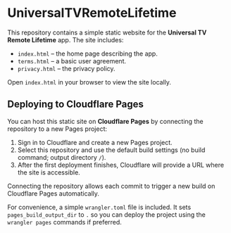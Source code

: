 # UniversalTVRemoteLifetime

This repository contains a simple static website for the **Universal TV Remote Lifetime** app. The site includes:

- `index.html` &ndash; the home page describing the app.
- `terms.html` &ndash; a basic user agreement.
- `privacy.html` &ndash; the privacy policy.

Open `index.html` in your browser to view the site locally.

## Deploying to Cloudflare Pages

You can host this static site on **Cloudflare Pages** by connecting the
repository to a new Pages project:

1. Sign in to Cloudflare and create a new Pages project.
2. Select this repository and use the default build settings (no build command;
   output directory `/`).
3. After the first deployment finishes, Cloudflare will provide a URL where the
   site is accessible.

Connecting the repository allows each commit to trigger a new build on
Cloudflare Pages automatically.

For convenience, a simple `wrangler.toml` file is included. It sets
`pages_build_output_dir` to `.` so you can deploy the project using the
`wrangler pages` commands if preferred.
